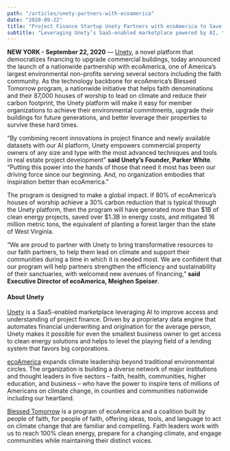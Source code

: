 ```yaml
---
path: "/articles/unety-partners-with-ecoamerica"
date: "2020-09-22"
title: "Project Finance Startup Unety Partners with ecoAmerica to Save 16 Million Metric Tons of CO2"
subtitle: "Leveraging Unety’s SaaS-enabled marketplace powered by AI, the partnership can save more than the annual emissions of over 116 respective countries"
---
```


**NEW YORK - September 22, 2020** —  [Unety](https://unety.io), a novel platform that democratizes financing to upgrade commercial buildings, today announced the launch of a nationwide partnership with ecoAmerica, one of America’s largest environmental non-profits serving several sectors including the faith community. As the technology backbone for ecoAmerica’s Blessed Tomorrow program, a nationwide initiative that helps faith denominations and their 87,000 houses of worship to lead on climate and reduce their carbon footprint, the Unety platform will make it easy for member organizations to achieve their environmental commitments, upgrade their buildings for future generations, and better leverage their properties to survive these hard times.

“By combining recent innovations in project finance and newly available datasets with our AI platform, Unety empowers commercial property owners of any size and type with the most advanced techniques and tools in real estate project development” **said Unety’s Founder, Parker White**. “Putting this power into the hands of those that need it most has been our driving force since our beginning. And, no organization embodies that inspiration better than ecoAmerica.”

The program is designed to make a global impact. If 80% of ecoAmerica’s houses of worship achieve a 30% carbon reduction that is typical through the Unety platform, then the program will have generated more than $1B of clean energy projects, saved over $1.3B in energy costs, and mitigated 16 million metric tons, the equivalent of planting a forest larger than the state of West Virginia.

“We are proud to partner with Unety to bring transformative resources to our faith partners, to help them lead on climate and support their communities during a time in which it is needed most. We are confident that our program will help partners strengthen the efficiency and sustainability of their sanctuaries, with welcomed new avenues of financing,” **said Executive Director of ecoAmerica, Meighen Speiser**.

#### About Unety

[Unety](https://unety.io/) is a SaaS-enabled marketplace leveraging AI to improve access and understanding of project finance. Driven by a proprietary data engine that automates financial underwriting and origination for the average person, Unety makes it possible for even the smallest business owner to get access to clean energy solutions and helps to level the playing field of a lending system that favors big corporations.

[ecoAmerica](https://ecoamerica.org/) expands climate leadership beyond traditional environmental circles. The organization is building a diverse network of major institutions and thought leaders in five sectors – faith, health, communities, higher education, and business – who have the power to inspire tens of millions of Americans on climate change, in counties and communities nationwide including our heartland.

[Blessed Tomorrow](https://blessedtomorrow.org/) is a program of ecoAmerica and a coalition built by people of faith, for people of faith, offering ideas, tools, and language to act on climate change that are familiar and compelling. Faith leaders work with us to reach 100% clean energy, prepare for a changing climate, and engage communities while maintaining their distinct voices.
